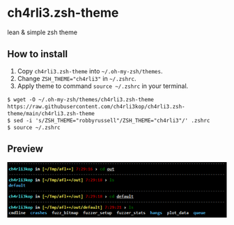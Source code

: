 # ch4rli3.zsh-theme
lean & simple zsh theme

## How to install 
1. Copy `ch4rli3.zsh-theme` into `~/.oh-my-zsh/themes`.
2. Change `ZSH_THEME="ch4rli3"` in `~/.zshrc`.
3. Apply theme to command `source ~/.zshrc` in your terminal.

```shell
$ wget -O ~/.oh-my-zsh/themes/ch4rli3.zsh-theme https://raw.githubusercontent.com/ch4rli3kop/ch4rli3.zsh-theme/main/ch4rli3.zsh-theme
$ sed -i 's/ZSH_THEME="robbyrussell"/ZSH_THEME="ch4rli3"/' .zshrc
$ source ~/.zshrc
```

## Preview
![image](./custom-zsh-theme.png)
